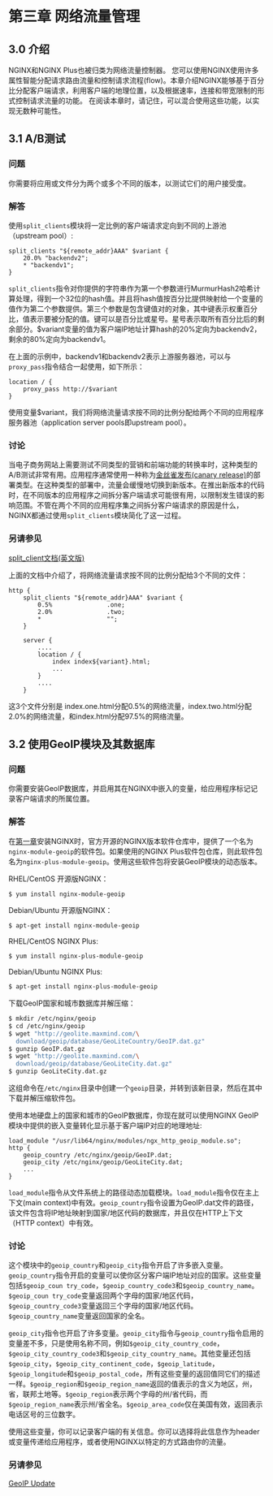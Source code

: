 # 第三章 网络流量管理

## 3.0 介绍

NGINX和NGINX Plus也被归类为网络流量控制器。 您可以使用NGINX使用许多属性智能分配请求路由流量和控制请求流程(flow)。本章介绍NGINX能够基于百分比分配客户端请求，利用客户端的地理位置，以及根据速率，连接和带宽限制的形式控制请求流量的功能。 在阅读本章时，请记住，可以混合使用这些功能，以实现无数种可能性。

## 3.1 A/B测试

### 问题

你需要将应用或文件分为两个或多个不同的版本，以测试它们的用户接受度。

### 解答

使用`split_clients`模块将一定比例的客户端请求定向到不同的上游池（upstream pool）:

```
split_clients "${remote_addr}AAA" $variant {
    20.0% "backendv2";
    * "backendv1";
}
```
`split_clients`指令对你提供的字符串作为第一个参数进行MurmurHash2哈希计算处理，得到一个32位的hash值。并且将hash值按百分比提供映射给一个变量的值作为第二个参数提供。第三个参数是包含键值对的对象，其中键表示权重百分比，值表示要被分配的值。键可以是百分比或星号。星号表示取所有百分比后的剩余部分。$variant变量的值为客户端IP地址计算hash的20%定向为backendv2，剩余的80%定向为backendv1。

在上面的示例中，backendv1和backendv2表示上游服务器池，可以与`proxy_pass`指令结合一起使用，如下所示：

```
location / {
    proxy_pass http://$variant
}
```

使用变量$variant，我们将网络流量请求按不同的比例分配给两个不同的应用程序服务器池（application server pools即upstream pool）。

### 讨论

当电子商务网站上需要测试不同类型的营销和前端功能的转换率时，这种类型的A/B测试非常有用。应用程序通常使用一种称为[金丝雀发布(canary release)](https://baike.baidu.com/item/%E7%81%B0%E5%BA%A6%E5%8F%91%E5%B8%83)的部署类型。在这种类型的部署中，流量会缓慢地切换到新版本。在推出新版本的代码时，在不同版本的应用程序之间拆分客户端请求可能很有用，以限制发生错误的影响范围。不管在两个不同的应用程序集之间拆分客户端请求的原因是什么，NGINX都通过使用`split_clients`模块简化了这一过程。

### 另请参见

[split_client文档(英文版)](http://nginx.org/en/docs/http/ngx_http_split_clients_module.html)

上面的文档中介绍了，将网络流量请求按不同的比例分配给3个不同的文件：

```
http {
    split_clients "${remote_addr}AAA" $variant {
        0.5%               .one;
        2.0%               .two;
        *                  "";
    }

    server {
        ....
        location / {
            index index${variant}.html;
            ...
        }
        ....
    }
```

这3个文件分别是 index.one.html分配0.5%的网络流量，index.two.html分配2.0%的网络流量，和index.html分配97.5%的网络流量。

## 3.2 使用GeoIP模块及其数据库

### 问题

你需要安装GeoIP数据库，并启用其在NGINX中嵌入的变量，给应用程序标记记录客户端请求的所属位置。

### 解答

在[第一章](Chapter_01.md)安装NGINX时，官方开源的NGINX版本软件仓库中，提供了一个名为`nginx-module-geoip`的软件包。如果使用的NGINX Plus软件包仓库，则此软件包名为`nginx-plus-module-geoip`。使用这些软件包将安装GeoIP模块的动态版本。

RHEL/CentOS 开源版NGINX：
```bash
$ yum install nginx-module-geoip
```

Debian/Ubuntu 开源版NGINX：
```bash
$ apt-get install nginx-module-geoip
```

RHEL/CentOS NGINX Plus:
```bash
$ yum install nginx-plus-module-geoip
```

Debian/Ubuntu NGINX Plus:
```bash
$ apt-get install nginx-plus-module-geoip
```

下载GeoIP国家和城市数据库并解压缩：

```bash
$ mkdir /etc/nginx/geoip
$ cd /etc/nginx/geoip
$ wget "http://geolite.maxmind.com/\
  download/geoip/database/GeoLiteCountry/GeoIP.dat.gz"
$ gunzip GeoIP.dat.gz
$ wget "http://geolite.maxmind.com/\
  download/geoip/database/GeoLiteCity.dat.gz"
$ gunzip GeoLiteCity.dat.gz
```

这组命令在`/etc/nginx`目录中创建一个`geoip`目录，并转到该新目录，然后在其中下载并解压缩软件包。

使用本地硬盘上的国家和城市的GeoIP数据库，你现在就可以使用NGINX GeoIP模块中提供的嵌入变量转化显示基于客户端IP对应的地理地址:

```
load_module "/usr/lib64/nginx/modules/ngx_http_geoip_module.so";
http {
    geoip_country /etc/nginx/geoip/GeoIP.dat;
    geoip_city /etc/nginx/geoip/GeoLiteCity.dat;
    ...
}
```

`load_module`指令从文件系统上的路径动态加载模块。`load_module`指令仅在主上下文(main context)中有效。`geoip_country`指令设置为GeoIP.dat文件的路径，该文件包含将IP地址映射到国家/地区代码的数据库，并且仅在HTTP上下文（HTTP context）中有效。


### 讨论

这个模块中的`geoip_country`和`geoip_city`指令开启了许多嵌入变量。`geoip_country`指令开启的变量可以使你区分客户端IP地址对应的国家。这些变量包括`$geoip_coun try_code`，`$geoip_country_code3`和`$geoip_country_name`。`$geoip_coun try_code`变量返回两个字母的国家/地区代码，`$geoip_country_code3`变量返回三个字母的国家/地区代码。`$geoip_country_name`变量返回国家的全名。

`geoip_city`指令也开启了许多变量。`geoip_city`指令与`geoip_country`指令启用的变量差不多，只是使用名称不同，例如`$geoip_city_country_code`，`$geoip_city_country_code3`和`$geoip_city_country_name`。其他变量还包括`$geoip_city`，`$geoip_city_continent_code`，`$geoip_latitude`，`$geoip_longitude`和`$geoip_postal_code`，所有这些变量的返回值同它们的描述一样。`$geoip_region`和`$geoip_region_name`返回的值表示的含义为地区，州，省，联邦土地等。`$geoip_region`表示两个字母的州/省代码，而`$geoip_region_name`表示州/省全名。`$geoip_area_code`仅在美国有效，返回表示电话区号的三位数字。

使用这些变量，你可以记录客户端的有关信息。你可以选择将此信息作为header或变量传递给应用程序，或者使用NGINX以特定的方式路由你的流量。

### 另请参见

[GeoIP Update](https://github.com/maxmind/geoipupdate)